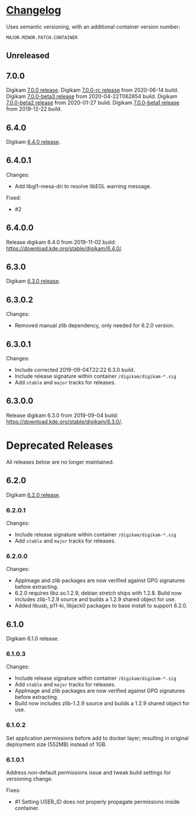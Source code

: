 # [Changelog][3g]
Uses semantic versioning, with an additional container version number:

`MAJOR.MINOR.PATCH.CONTAINER`

## Unreleased

## 7.0.0
Digikam [7.0.0 release][9f].
Digikam [7.0.0-rc release][9f] from 2020-06-14 build.
Digikam [7.0.0-beta3 release][9f] from 2020-04-22T062854 build.
Digikam [7.0.0-beta2 release][9f] from 2020-01-27 build.
Digikam [7.0.0-beta1 release][9f] from 2019-12-22 build.

## 6.4.0
Digikam [6.4.0 release][7b].

## 6.4.0.1

Changes:
* Add libgl1-mesa-dri to resolve libEGL warning message.

Fixed:
* #2

## 6.4.0.0

Release digikam 6.4.0 from 2019-11-02 build:
https://download.kde.org/stable/digikam/6.4.0/.

## 6.3.0
Digikam [6.3.0 release][9d].

## 6.3.0.2

Changes:
* Removed manual zlib dependency, only needed for 6.2.0 version.

## 6.3.0.1

Changes:
* Include corrected 2019-09-04T22:22 6.3.0 build.
* Include release signature within container `/digikam/digikam-*.sig`
* Add `stable` and `major` tracks for releases.

## 6.3.0.0

Release digikam 6.3.0 from 2019-09-04 build:
https://download.kde.org/stable/digikam/6.3.0/.

# Deprecated Releases
All releases below are no longer maintained.

## 6.2.0
Digikam [6.2.0 release][8v].

### 6.2.0.1

Changes:
* Include release signature within container `/digikam/digikam-*.sig`
* Add `stable` and `major` tracks for releases.

### 6.2.0.0

Changes:
* AppImage and zlib packages are now verified against GPG signatures before
  extracting.
* 6.2.0 requires libz.so.1.2.9, debian stretch ships with 1.2.8. Build now
  includes zlib-1.2.9 source and builds a 1.2.9 shared object for use.
* Added libusb, p11-ki, libjack0 packages to base install to support 6.2.0.

## 6.1.0
Digikam 6.1.0 release.

### 6.1.0.3

Changes:
* Include release signature within container `/digikam/digikam-*.sig`
* Add `stable` and `major` tracks for releases.
* AppImage and zlib packages are now verified against GPG signatures before
  extracting.
* Build now includes zlib-1.2.9 source and builds a 1.2.9 shared object for use.

### 6.1.0.2
Set application permissions before add to docker layer; resulting in original
deployment size (552MB) instead of 1GB.

### 6.1.0.1
Address non-default permissions issue and tweak build settings for versioning
change.

Fixes:
* #1 Setting USER_ID does not properly propagate permissions inside container.

[9f]: https://www.digikam.org/documentation/releaseplan/
[7b]: https://cgit.kde.org/digikam.git/tree/project/NEWS.6.4.0
[9d]: https://cgit.kde.org/digikam.git/tree/project/NEWS.6.3.0
[8v]: https://cgit.kde.org/digikam.git/tree/project/NEWS.6.2.0
[3g]: https://keepachangelog.com/en/1.0.0/
